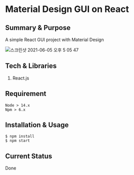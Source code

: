 # Material Design GUI on React

## Summary & Purpose
A simple React GUI project with Material Design

![스크린샷 2021-06-05 오후 5 05 47](https://user-images.githubusercontent.com/37427419/120884812-53ac8380-c620-11eb-916b-59038c9bcdc8.png)

## Tech & Libraries
1. React.js

## Requirement
```
Node > 14.x
Npm > 6.x
```

## Installation & Usage
```
$ npm install
$ npm start
```

## Current Status
Done
